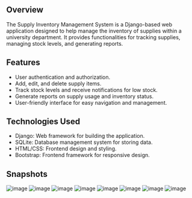 ## Overview
The Supply Inventory Management System is a Django-based web application designed to help manage the inventory of supplies within a university department. It provides functionalities for tracking supplies, managing stock levels, and generating reports.

## Features
* User authentication and authorization.
* Add, edit, and delete supply items.
* Track stock levels and receive notifications for low stock.
* Generate reports on supply usage and inventory status.
* User-friendly interface for easy navigation and management.

## Technologies Used
* Django: Web framework for building the application.
* SQLite: Database management system for storing data.
* HTML/CSS: Frontend design and styling.
* Bootstrap: Frontend framework for responsive design.

## Snapshots
![image](https://github.com/Tariq-amir/inventory-management/assets/20150887/3be5bba1-f1e1-42a7-9dfd-a8e662323723)
![image](https://github.com/Tariq-amir/inventory-management/assets/20150887/d3d1e743-0d7e-4f8c-8d9c-fffefe96e84f)
![image](https://github.com/Tariq-amir/inventory-management/assets/20150887/df3de79c-a72c-452c-8996-8bd15de6e898)
![image](https://github.com/Tariq-amir/inventory-management/assets/20150887/cefb99d6-b3cc-42e1-915f-5bf9d2af9fc5)
![image](https://github.com/Tariq-amir/inventory-management/assets/20150887/d760e5f8-3fce-458c-9294-fdba33546954)
![image](https://github.com/Tariq-amir/inventory-management/assets/20150887/57e94b84-7702-472b-a9ae-91c24486990e)
![image](https://github.com/Tariq-amir/inventory-management/assets/20150887/2ce70a16-5662-488a-8930-623989288f7e)
![image](https://github.com/Tariq-amir/inventory-management/assets/20150887/bfda7c1b-50bd-48c1-a562-38c76ac974bb)
